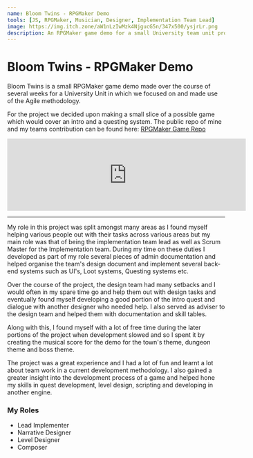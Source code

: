 ```yaml
---
name: Bloom Twins - RPGMaker Demo
tools: [JS, RPGMaker, Musician, Designer, Implementation Team Lead]
image: https://img.itch.zone/aW1nLzIwMzk4NjgucG5n/347x500/ysjrLr.png
description: An RPGMaker game demo for a small University team unit project.
---
```


Bloom Twins - RPGMaker Demo
===========================

Bloom Twins is a small RPGMaker game demo made over the course of several weeks for a University Unit in which we focused on and made use of the Agile methodology.

For the project we decided upon making a small slice of a possible game which would cover an intro and a questing system. The public repo of mine and my teams contribution can be found here: [RPGMaker Game Repo](https://github.com/Chi-Time/DAC515-RPGMaker-Game/tree/dev)

<iframe frameborder="0" src="https://itch.io/embed/410289?bg_color=ffffff&amp;fg_color=222222&amp;link_color=323331&amp;border_color=585858" width="552" height="167"></iframe>

---

My role in this project was split amongst many areas as I found myself helping various people out with their tasks across various areas but my main role was that of being the implementation team lead as well as Scrum Master for the Implementation team. During my time on these duties I developed as part of my role several pieces of admin documentation and helped organise the team's design document and implement several back-end systems such as UI's, Loot systems, Questing systems etc. 

Over the course of the project, the design team had many setbacks and I would often in my spare time go and help them out with design tasks and eventually found myself developing a good portion of the intro quest and dialogue with another designer who needed help. I also served as adviser to the design team and helped them with documentation and skill tables. 

Along with this, I found myself with a lot of free time during the later portions of the project when development slowed and so I spent it by creating the musical score for the demo for the town's theme, dungeon theme and boss theme.

The project was a great experience and I had a lot of fun and learnt a lot about team work in a current development methodology. I also gained a greater insight into the development process of a game and helped hone my skills in quest development, level design, scripting and developing in another engine.

### My Roles
- Lead Implementer
- Narrative Designer
- Level Designer
- Composer